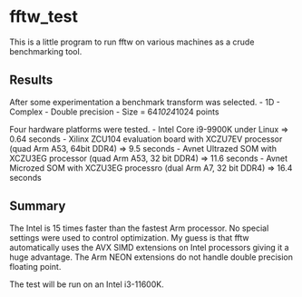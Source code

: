 # fftw_test
This is a little program to run fftw on various machines as a crude benchmarking tool.

## Results
After some experimentation a benchmark transform was selected.
    - 1D
    - Complex
    - Double precision
    - Size = 64*1024*1024 points

Four hardware platforms were tested.
    - Intel Core i9-9900K under Linux => 0.64 seconds
    - Xilinx ZCU104 evaluation board with XCZU7EV processor (quad Arm A53, 64bit DDR4) => 9.5 seconds
    - Avnet Ultrazed SOM with XCZU3EG processor (quad Arm A53, 32 bit DDR4) => 11.6 seconds
    - Avnet Microzed SOM with XCZU3EG processro (dual Arm A7, 32 bit DDR4) => 16.4 seconds

## Summary
The Intel is 15 times faster than the fastest Arm processor. No special settings were used to control optimization. My guess is that fftw automatically uses the AVX SIMD extensions on Intel processors giving it a huge advantage. The Arm NEON extensions do not handle double precision floating point.

The test will be run on an Intel i3-11600K.
